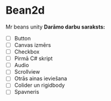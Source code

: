 # Bean2d
Mr beans unity
**Darāmo darbu saraksts:**
- [ ] Button
- [ ] Canvas izmērs
- [ ] Checkbox
- [ ] Pirmā C# skript
- [ ] Audio
- [ ] Scrollview
- [ ] Otrās ainas ieviešana
- [ ] Colider un rigidbody
- [ ] Spavneris
